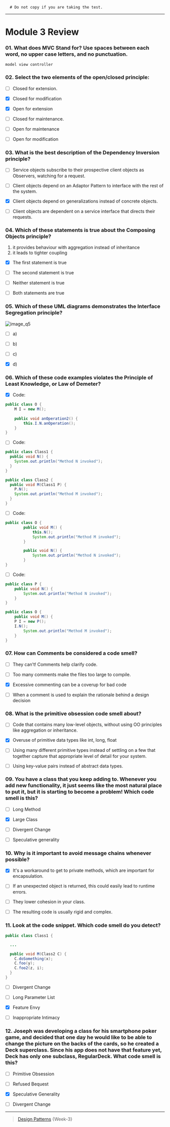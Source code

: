 ```
  # Do not copy if you are taking the test.
```
--- 

# Module 3 Review 


### 01. What does MVC Stand for? Use spaces between each word, no upper case letters, and no punctuation. 
```
model view controller
```

### 02. Select the two elements of the open/closed principle: 
  
- [ ] Closed for extension.   
- [x] Closed for modification  
- [x] Open for extension   
- [ ] Closed for maintenance.   
- [ ] Open for maintenance  
- [ ] Open for modification 


### 03. What is the best description of the Dependency Inversion principle?
   
- [ ] Service objects subscribe to their prospective client objects as Observers, watching for a request.   
- [ ] Client objects depend on an Adaptor Pattern to interface with the rest of the system.   
- [x] Client objects depend on generalizations instead of concrete objects.    
- [ ] Client objects are dependent on a service interface that directs their requests. 


### 04. Which of these statements is true about the Composing Objects principle?
   
   1. it provides behaviour with aggregation instead of inheritance   
   2. it leads to tighter coupling
   
- [x] The first statement is true   
- [ ] The second statement is true   
- [ ] Neither statement is true   
- [ ] Both statements are true


### 05. Which of these UML diagrams demonstrates the Interface Segregation principle?

  ![image_q5](../Week-3/Media/image_q5.jpg) 
   
- [ ] a)   
- [ ] b)   
- [ ] c)   
- [x] d)


### 06. Which of these code examples violates the Principle of Least Knowledge, or Law of Demeter?
   
- [x] Code:
```java
public class O {
	M I = new M();
	
	public void anOperation2() {
		this.I.N.anOperation();
	}
}
```
   
- [ ] Code:  
```java
public class Class1 {
  public void N() {
    System.out.println("Method N invoked");
  }
}

public class Class2 {
  public void M(Class1 P) {
    P.N();
    System.out.println("Method M invoked");
  }
}
```
   
- [ ] Code:   
```java
public class O {
		public void M() {
			this.N();
			System.out.println("Method M invoked");
		}

		public void N() {
			System.out.println("Method N invoked");
		}
}
``` 
   
- [ ] Code: 
```java
public class P {
	public void N() {
		System.out.println("Method N invoked");
	}
}

public class O {
	public void M() {
    P I = new P();
    I.N();		
		System.out.println("Method M invoked");
	}
} 		
```

### 07. How can Comments be considered a code smell?
   
- [ ] They can’t! Comments help clarify code.   
- [ ] Too many comments make the files too large to compile.   
- [x] Excessive commenting can be a coverup for bad code    
- [ ] When a comment is used to explain the rationale behind a design decision


### 08. What is the primitive obsession code smell about?
   
- [ ] Code that contains many low-level objects, without using OO principles like aggregation or inheritance.    
- [x] Overuse of primitive data types like int, long, float   
- [ ] Using many different primitive types instead of settling on a few that together capture that appropriate level of detail for your system.   
- [ ] Using key-value pairs instead of abstract data types.


### 09. You have a class that you keep adding to. Whenever you add new functionality, it just seems like the most natural place to put it, but it is starting to become a problem! Which code smell is this?
   
- [ ] Long Method    
- [x] Large Class   
- [ ] Divergent Change    
- [ ] Speculative generality 


### 10. Why is it important to avoid message chains whenever possible?
   
- [x] It's a workaround to get to private methods, which are important for encapsulation.   
- [ ] If an unexpected object is returned, this could easily lead to runtime errors.    
- [ ] They lower cohesion in your class.   
- [ ] The resulting code is usually rigid and complex. 


### 11. Look at the code snippet. Which code smell do you detect?

```java
public class Class1 {

  ...

  public void M(Class2 C) {
    C.doSomething(x);
    C.foo(y);
    C.foo2(z, i);
  }	
}
``` 

- [ ] Divergent Change   
- [ ] Long Parameter List    
- [x] Feature Envy    
- [ ] Inappropriate Intimacy 


### 12. Joseph was developing a class for his smartphone poker game, and decided that one day he would like to be able to change the picture on the backs of the cards, so he created a Deck superclass. Since his app does not have that feature yet, Deck has only one subclass, RegularDeck. What code smell is this?
   
- [ ] Primitive Obsession    
- [ ] Refused Bequest    
- [x] Speculative Generality    
- [ ] Divergent Change 


  
--- 
> [Design Patterns](https://www.coursera.org/learn/design-patterns/) {Week-3}
